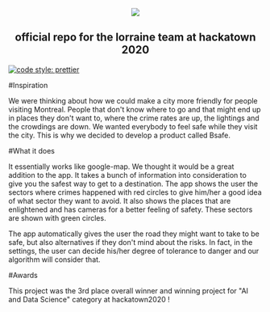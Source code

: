 <p align="center">
  <img src="https://i.ibb.co/kg5gRFB/bsafe.jpg"></img>
</p>

<h2 align="center">
  official repo for the lorraine team at hackatown 2020
</h2>

[![code style: prettier](https://img.shields.io/badge/code_style-prettier-ff69b4.svg?style=flat-square)](https://github.com/prettier/prettier)

#Inspiration

We were thinking about how we could make a city more friendly for people visiting Montreal. People that don't know where to go and that might end up in places they don't want to, where the crime rates are up, the lightings and the crowdings are down. We wanted everybody to feel safe while they visit the city. This is why we decided to develop a product called Bsafe.

#What it does

It essentially works like google-map. We thought it would be a great addition to the app. It takes a bunch of information into consideration to give you the safest way to get to a destination. The app shows the user the sectors where crimes happened with red circles to give him/her a good idea of what sector they want to avoid. It also shows the places that are enlightened and has cameras for a better feeling of safety. These sectors are shown with green circles.

The app automatically gives the user the road they might want to take to be safe, but also alternatives if they don't mind about the risks. In fact, in the settings, the user can decide his/her degree of tolerance to danger and our algorithm will consider that.

#Awards

This project was the 3rd place overall winner and winning project for "AI and Data Science" category at hackatown2020 !
